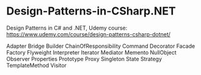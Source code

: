 # Design-Patterns-in-CSharp.NET
Design Patterns in C# and .NET, Udemy course: https://www.udemy.com/course/design-patterns-csharp-dotnet/


Adapter
Bridge
Builder
ChainOfResponsibility
Command
Decorator
Facade
Factory
Flyweight
Interpreter
Iterator
Mediator
Memento
NullObject
Observer
Properties
Prototype
Proxy
Singleton
State
Strategy
TemplateMethod
Visitor
